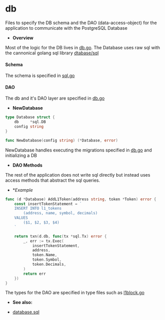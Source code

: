 # db

Files to specify the DB schema and the DAO (data-access-object) for the application to communicate with the PostgreSQL Database

- **Overview**

Most of the logic for the DB lives in [db.go](./db.go).  The Database uses raw sql with the cannonical golang sql library [dtabase/sql](https://pkg.go.dev/database/sql)

#### Schema

The schema is specified in [sql.go](./sql.go)

#### DAO

The db and it's DAO layer are specified in [db.go](./db.go)

- **NewDatabase**

```go
type Database struct {
	db     *sql.DB
	config string
}

func NewDatabase(config string) (*Database, error)
```

NewDatabase handles executing the migrations specified in [db.go](./db.go) and initializing a DB

- **DAO Methods**


The rest of the application does not write sql directly but instead uses access methods that abstract the sql queries.

- **Example*

```go
func (d *Database) AddL1Token(address string, token *Token) error {
	const insertTokenStatement = `
	INSERT INTO l1_tokens
		(address, name, symbol, decimals)
	VALUES
		($1, $2, $3, $4)
	`

	return txn(d.db, func(tx *sql.Tx) error {
		_, err := tx.Exec(
			insertTokenStatement,
			address,
			token.Name,
			token.Symbol,
			token.Decimals,
		)
		return err
	})
}
```

The types for the DAO are specified in type files such as [l1block.go](./l1block.go)

- **See also:**

- [database.sql](https://pkg.go.dev/database/sql)

